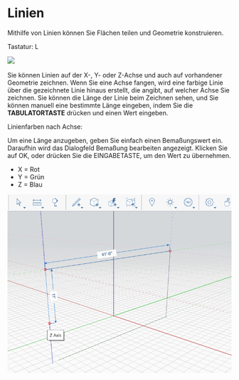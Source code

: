# Linien

Mithilfe von Linien können Sie Flächen teilen und Geometrie konstruieren.

Tastatur: L

![](../.gitbook/assets/line\_toolbar.png)

Sie können Linien auf der X-, Y- oder Z-Achse und auch auf vorhandener Geometrie zeichnen. Wenn Sie eine Achse fangen, wird eine farbige Linie über die gezeichnete Linie hinaus erstellt, die angibt, auf welcher Achse Sie zeichnen. Sie können die Länge der Linie beim Zeichnen sehen, und Sie können manuell eine bestimmte Länge eingeben, indem Sie die **TABULATORTASTE** drücken und einen Wert eingeben.

Linienfarben nach Achse:

Um eine Länge anzugeben, geben Sie einfach einen Bemaßungswert ein. Daraufhin wird das Dialogfeld Bemaßung bearbeiten angezeigt. Klicken Sie auf OK, oder drücken Sie die EINGABETASTE, um den Wert zu übernehmen.

* X = Rot
* Y = Grün
* Z = Blau

![](../.gitbook/assets/lines.png)
